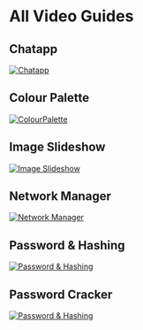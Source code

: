 # All Video Guides 
## Chatapp
[![Chatapp](https://img.youtube.com/vi/YiwlZAy61pU/sddefault.jpg)](https://www.youtube.com/watch?v=YiwlZAy61pU)
## Colour Palette
[![ColourPalette](https://img.youtube.com/vi/wSMZoVFjGfM/sddefault.jpg)](https://www.youtube.com/watch?v=wSMZoVFjGfM)
## Image Slideshow
[![Image Slideshow](https://img.youtube.com/vi/lQpiUlYO68M/sddefault.jpg)](https://www.youtube.com/watch?v=lQpiUlYO68M)
## Network Manager
[![Network Manager](https://img.youtube.com/vi/wWPpWC2YXnk/sddefault.jpg)](https://www.youtube.com/watch?v=wWPpWC2YXnk)
## Password & Hashing
[![Password & Hashing](https://img.youtube.com/vi/4WwO_CSd9Vo/sddefault.jpg)](https://www.youtube.com/watch?v=4WwO_CSd9Vo)
## Password Cracker
[![Password & Hashing](https://img.youtube.com/vi/H7V1BjUeXgw/sddefault.jpg)](https://www.youtube.com/watch?v=H7V1BjUeXgw)
